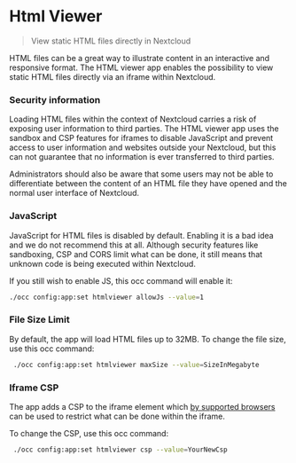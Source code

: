 # Html Viewer
> View static HTML files directly in Nextcloud

HTML files can be a great way to illustrate content in an interactive and responsive format.
The HTML viewer app enables the possibility to view static HTML files directly via an iframe within Nextcloud.

### Security information
Loading HTML files within the context of Nextcloud carries a risk of exposing user information to third parties.
The HTML viewer app uses the sandbox and CSP features for iframes to disable JavaScript and prevent access to user information and websites outside your Nextcloud, but this can not guarantee that no information is ever transferred to third parties.

Administrators should also be aware that some users may not be able to differentiate between the content of an HTML file they have opened and the normal user interface of Nextcloud.

### JavaScript
JavaScript for HTML files is disabled by default. Enabling it is a bad idea and we do not recommend this at all.
Although security features like sandboxing, CSP and CORS limit what can be done, it still means that unknown code is being executed within Nextcloud.

If you still wish to enable JS, this occ command will enable it:
```bash
./occ config:app:set htmlviewer allowJs --value=1
```

### File Size Limit
By default, the app will load HTML files up to 32MB. To change the file size, use this occ command:
```bash
 ./occ config:app:set htmlviewer maxSize --value=SizeInMegabyte
```

### Iframe CSP
The app adds a CSP to the iframe element which [by supported browsers](https://caniuse.com/mdn-api_htmliframeelement_csp) can be used to restrict what can be done within the iframe.

To change the CSP, use this occ command:
```bash
 ./occ config:app:set htmlviewer csp --value=YourNewCsp
```